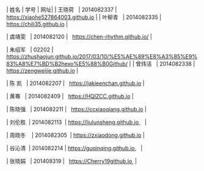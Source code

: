 | 姓名        | 学号  | 网址|
| 王晓荷    | 2014082337 |   https://xiaohe527864003.github.io  |
| 叶柳青    | 2014082335 |   https://chili35.github.io  |


| 虞靖雯    | 2014082120 |   <https://chen-rhythm.github.io/>  |



| 朱绍军    | 02202 |   https://zhushaojun.github.io/2017/03/10/%E5%AE%89%E8%A3%85%E9%83%A8%E7%BD%B2hexo%E5%88%B0Github/  |
| 曾炜洁    | 2014082338 |   https://zengweijie.github.io  |


| 陈  凯    | 2014082207 |   https://jakieenchan.github.io  |


| 黄骞    | 2014082409 |   https://HQIZCC.github.io  |



| 陈晓强    | 2014082211 |   https://ccxiaoqiang.github.io  |

| 刘伦胜  | 2014082113   | https://liulunsheng.github.io    |

| 周晓冬     | 2014082305  | https://zxiaodong.github.io |

| 谷沁清  | 2014082214  | https://guqinqing.github.io    |


| 张晓娟   | 201408319 |   https://Cherry19github.io  |
